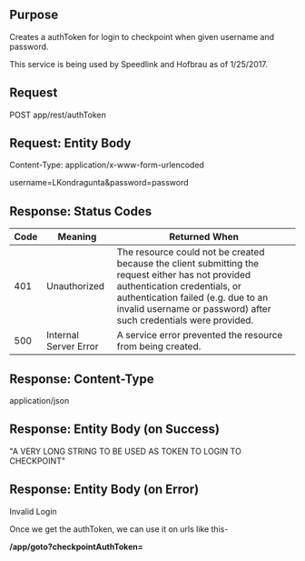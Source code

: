 ## Purpose
Creates a authToken for login to checkpoint when given username and password.

This service is being used by Speedlink and Hofbrau as of 1/25/2017.

## Request

POST app/rest/authToken
## Request: Entity Body

Content-Type: application/x-www-form-urlencoded

username=LKondragunta&password=password

## Response: Status Codes



| Code |Meaning  | Returned When |
|--|--|--|
| 401 | Unauthorized |The resource could not be created because the client submitting the request either has not provided authentication credentials, or authentication failed (e.g. due to an invalid username or password) after such credentials were provided.  |
| 500 | Internal Server Error | A service error prevented the resource from being created. |


## Response: Content-Type
application/json

## Response: Entity Body (on Success)
"A VERY LONG STRING TO BE USED AS TOKEN TO LOGIN TO CHECKPOINT"

## Response: Entity Body (on Error)
Invalid Login

 

Once we get the authToken, we can use it on urls like this-

**/app/goto?checkpointAuthToken=</value>** 